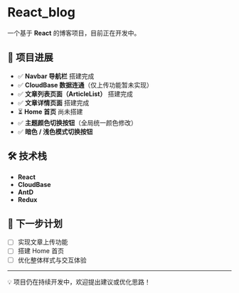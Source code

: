 # React_blog

一个基于 **React** 的博客项目，目前正在开发中。  

## 📌 项目进展

- ✅ **Navbar 导航栏** 搭建完成  
- ✅ **CloudBase 数据连通**（仅上传功能暂未实现）  
- ✅ **文章列表页面（ArticleList）** 搭建完成  
- ✅ **文章详情页面** 搭建完成  
- ⏳ **Home 首页** 尚未搭建  
- ✅ **主题颜色切换按钮**（全局统一颜色修改）  
- ✅ **暗色 / 浅色模式切换按钮**  

## 🛠 技术栈

- **React**  
- **CloudBase**
- **AntD**
- **Redux**

## 🚀 下一步计划

- [ ] 实现文章上传功能  
- [ ] 搭建 Home 首页  
- [ ] 优化整体样式与交互体验  

---

💡 项目仍在持续开发中，欢迎提出建议或优化思路！
